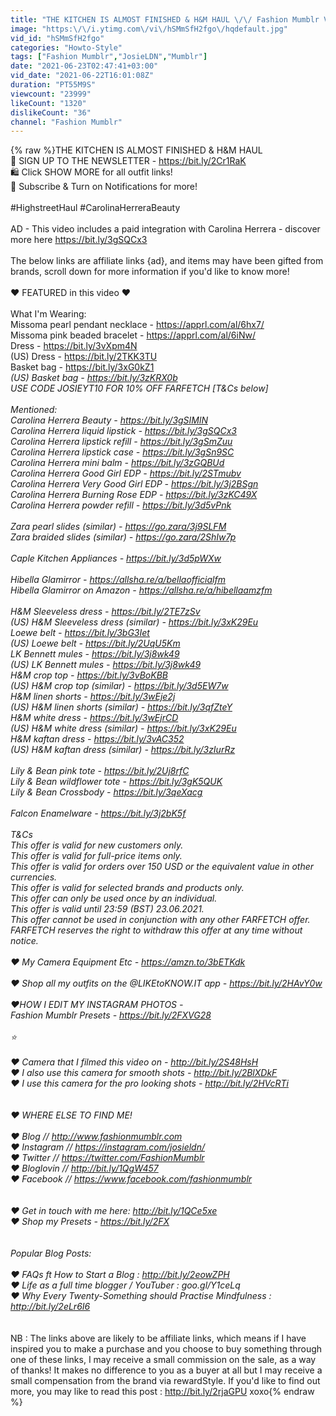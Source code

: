 ```yaml
---
title: "THE KITCHEN IS ALMOST FINISHED & H&M HAUL \/\/ Fashion Mumblr Vlogs"
image: "https:\/\/i.ytimg.com\/vi\/hSMmSfH2fgo\/hqdefault.jpg"
vid_id: "hSMmSfH2fgo"
categories: "Howto-Style"
tags: ["Fashion Mumblr","JosieLDN","Mumblr"]
date: "2021-06-23T02:47:41+03:00"
vid_date: "2021-06-22T16:01:08Z"
duration: "PT55M9S"
viewcount: "23999"
likeCount: "1320"
dislikeCount: "36"
channel: "Fashion Mumblr"
---
```

{% raw %}THE KITCHEN IS ALMOST FINISHED &amp; H&amp;M HAUL<br />💌  SIGN UP TO THE NEWSLETTER - <a rel="nofollow" target="blank" href="https://bit.ly/2Cr1RaK">https://bit.ly/2Cr1RaK</a><br />🛍️ Click SHOW MORE for all outfit links! <br />🎥  Subscribe &amp; Turn on Notifications for more!<br /><br />#HighstreetHaul #CarolinaHerreraBeauty<br /><br />AD - This video includes a paid integration with Carolina Herrera - discover more here <a rel="nofollow" target="blank" href="https://bit.ly/3gSQCx3">https://bit.ly/3gSQCx3</a><br /><br />The below links are affiliate links {ad}, and items may have been gifted from brands, scroll down for more information if you'd like to know more!<br /><br />❤  FEATURED in this video ❤<br /><br />What I'm Wearing:<br />Missoma pearl pendant necklace - <a rel="nofollow" target="blank" href="https://apprl.com/al/6hx7/">https://apprl.com/al/6hx7/</a><br />Missoma pink beaded bracelet - <a rel="nofollow" target="blank" href="https://apprl.com/al/6iNw/">https://apprl.com/al/6iNw/</a><br />Dress - <a rel="nofollow" target="blank" href="https://bit.ly/3vXpm4N">https://bit.ly/3vXpm4N</a><br />(US) Dress - <a rel="nofollow" target="blank" href="https://bit.ly/2TKK3TU">https://bit.ly/2TKK3TU</a><br />Basket bag - <a rel="nofollow" target="blank" href="https://bit.ly/3xG0kZ1">https://bit.ly/3xG0kZ1</a> *<br />(US) Basket bag - <a rel="nofollow" target="blank" href="https://bit.ly/3zKRX0b">https://bit.ly/3zKRX0b</a> *<br />* USE CODE JOSIEYT10 FOR 10% OFF FARFETCH [T&amp;Cs below]<br /><br />Mentioned:<br />Carolina Herrera Beauty - <a rel="nofollow" target="blank" href="https://bit.ly/3gSIMlN">https://bit.ly/3gSIMlN</a><br />Carolina Herrera liquid lipstick - <a rel="nofollow" target="blank" href="https://bit.ly/3gSQCx3">https://bit.ly/3gSQCx3</a><br />Carolina Herrera lipstick refill - <a rel="nofollow" target="blank" href="https://bit.ly/3gSmZuu">https://bit.ly/3gSmZuu</a><br />Carolina Herrera lipstick case - <a rel="nofollow" target="blank" href="https://bit.ly/3gSn9SC">https://bit.ly/3gSn9SC</a><br />Carolina Herrera mini balm - <a rel="nofollow" target="blank" href="https://bit.ly/3zGQBUd">https://bit.ly/3zGQBUd</a><br />Carolina Herrera Good Girl EDP - <a rel="nofollow" target="blank" href="https://bit.ly/2STmubv">https://bit.ly/2STmubv</a><br />Carolina Herrera Very Good Girl EDP - <a rel="nofollow" target="blank" href="https://bit.ly/3j2BSgn">https://bit.ly/3j2BSgn</a><br />Carolina Herrera Burning Rose EDP - <a rel="nofollow" target="blank" href="https://bit.ly/3zKC49X">https://bit.ly/3zKC49X</a><br />Carolina Herrera powder refill - <a rel="nofollow" target="blank" href="https://bit.ly/3d5vPnk">https://bit.ly/3d5vPnk</a><br /><br />Zara pearl slides (similar) - <a rel="nofollow" target="blank" href="https://go.zara/3j9SLFM">https://go.zara/3j9SLFM</a><br />Zara braided slides (similar) - <a rel="nofollow" target="blank" href="https://go.zara/2ShIw7p">https://go.zara/2ShIw7p</a><br /><br />Caple Kitchen Appliances - <a rel="nofollow" target="blank" href="https://bit.ly/3d5pWXw">https://bit.ly/3d5pWXw</a><br /><br />Hibella Glamirror - <a rel="nofollow" target="blank" href="https://allsha.re/a/bellaofficialfm">https://allsha.re/a/bellaofficialfm</a><br />Hibella Glamirror on Amazon - <a rel="nofollow" target="blank" href="https://allsha.re/a/hibellaamzfm">https://allsha.re/a/hibellaamzfm</a><br /><br />H&amp;M Sleeveless dress - <a rel="nofollow" target="blank" href="https://bit.ly/2TE7zSv">https://bit.ly/2TE7zSv</a><br />(US) H&amp;M Sleeveless dress (similar) - <a rel="nofollow" target="blank" href="https://bit.ly/3xK29Eu">https://bit.ly/3xK29Eu</a><br />Loewe belt - <a rel="nofollow" target="blank" href="https://bit.ly/3bG3Iet">https://bit.ly/3bG3Iet</a><br />(US) Loewe belt - <a rel="nofollow" target="blank" href="https://bit.ly/2UqU5Km">https://bit.ly/2UqU5Km</a><br />LK Bennett mules - <a rel="nofollow" target="blank" href="https://bit.ly/3j8wk49">https://bit.ly/3j8wk49</a><br />(US) LK Bennett mules - <a rel="nofollow" target="blank" href="https://bit.ly/3j8wk49">https://bit.ly/3j8wk49</a><br />H&amp;M crop top - <a rel="nofollow" target="blank" href="https://bit.ly/3vBoKBB">https://bit.ly/3vBoKBB</a><br />(US) H&amp;M crop top (similar) - <a rel="nofollow" target="blank" href="https://bit.ly/3d5EW7w">https://bit.ly/3d5EW7w</a><br />H&amp;M linen shorts - <a rel="nofollow" target="blank" href="https://bit.ly/3wEje2j">https://bit.ly/3wEje2j</a><br />(US) H&amp;M linen shorts (similar) - <a rel="nofollow" target="blank" href="https://bit.ly/3qfZteY">https://bit.ly/3qfZteY</a><br />H&amp;M white dress - <a rel="nofollow" target="blank" href="https://bit.ly/3wEjrCD">https://bit.ly/3wEjrCD</a><br />(US) H&amp;M white dress (similar) - <a rel="nofollow" target="blank" href="https://bit.ly/3xK29Eu">https://bit.ly/3xK29Eu</a><br />H&amp;M kaftan dress - <a rel="nofollow" target="blank" href="https://bit.ly/3vAC352">https://bit.ly/3vAC352</a><br />(US) H&amp;M kaftan dress (similar) - <a rel="nofollow" target="blank" href="https://bit.ly/3zIurRz">https://bit.ly/3zIurRz</a><br /><br />Lily &amp; Bean pink tote - <a rel="nofollow" target="blank" href="https://bit.ly/2Uj8rfC">https://bit.ly/2Uj8rfC</a><br />Lily &amp; Bean wildflower tote - <a rel="nofollow" target="blank" href="https://bit.ly/3gK5QUK">https://bit.ly/3gK5QUK</a><br />Lily &amp; Bean Crossbody - <a rel="nofollow" target="blank" href="https://bit.ly/3qeXacg">https://bit.ly/3qeXacg</a><br /><br />Falcon Enamelware - <a rel="nofollow" target="blank" href="https://bit.ly/3j2bK5f">https://bit.ly/3j2bK5f</a><br /><br />T&amp;Cs<br />This offer is valid for new customers only. <br />This offer is valid for full-price items only. <br />This offer is valid for orders over 150 USD or the equivalent value in other currencies. <br />This offer is valid for selected brands and products only.<br />This offer can only be used once by an individual.<br />This offer is valid until 23:59 (BST) 23.06.2021.<br />This offer cannot be used in conjunction with any other FARFETCH offer.<br />FARFETCH reserves the right to withdraw this offer at any time without notice.<br /><br />❤ My Camera Equipment Etc - <a rel="nofollow" target="blank" href="https://amzn.to/3bETKdk">https://amzn.to/3bETKdk</a><br /><br />❤ Shop all my outfits on the @LIKEtoKNOW.IT app - <a rel="nofollow" target="blank" href="https://bit.ly/2HAvY0w">https://bit.ly/2HAvY0w</a><br /><br />❤HOW I EDIT MY INSTAGRAM PHOTOS -<br />Fashion Mumblr Presets - <a rel="nofollow" target="blank" href="https://bit.ly/2FXVG28">https://bit.ly/2FXVG28</a><br /><br />⭐️<br /><br />❤  Camera that I filmed this video on -  <a rel="nofollow" target="blank" href="http://bit.ly/2S48HsH">http://bit.ly/2S48HsH</a><br />❤  I also use this camera for smooth shots - <a rel="nofollow" target="blank" href="http://bit.ly/2BlXDkF">http://bit.ly/2BlXDkF</a><br />❤  I use this camera for the *pro* looking shots - <a rel="nofollow" target="blank" href="http://bit.ly/2HVcRTi">http://bit.ly/2HVcRTi</a><br /><br /><br />❤ WHERE ELSE TO FIND ME!<br /><br />❤ Blog // <a rel="nofollow" target="blank" href="http://www.fashionmumblr.com">http://www.fashionmumblr.com</a><br />❤ Instagram // <a rel="nofollow" target="blank" href="https://instagram.com/josieldn/">https://instagram.com/josieldn/</a><br />❤ Twitter // <a rel="nofollow" target="blank" href="https://twitter.com/FashionMumblr">https://twitter.com/FashionMumblr</a><br />❤ Bloglovin // <a rel="nofollow" target="blank" href="http://bit.ly/1QgW457">http://bit.ly/1QgW457</a><br />❤ Facebook // <a rel="nofollow" target="blank" href="https://www.facebook.com/fashionmumblr">https://www.facebook.com/fashionmumblr</a><br /><br /><br />❤ Get in touch with me here: <a rel="nofollow" target="blank" href="http://bit.ly/1QCe5xe">http://bit.ly/1QCe5xe</a><br />❤ Shop my Presets - <a rel="nofollow" target="blank" href="https://bit.ly/2FX">https://bit.ly/2FX</a><br /><br /><br />Popular Blog Posts:<br /><br />❤ FAQs ft How to Start a Blog : <a rel="nofollow" target="blank" href="http://bit.ly/2eowZPH">http://bit.ly/2eowZPH</a><br />❤ Life as a full time blogger / YouTuber : goo.gl/Y1ceLq<br />❤ Why Every Twenty-Something should Practise Mindfulness : <a rel="nofollow" target="blank" href="http://bit.ly/2eLr6I6">http://bit.ly/2eLr6I6</a><br /><br /><br />* NB : The links above are likely to be affiliate links, which means if I have inspired you to make a purchase and you choose to buy something through one of these links, I may receive a small commission on the sale, as a way of thanks! It makes no difference to you as a buyer at all but I may receive a small compensation from the brand via rewardStyle. If you'd like to find out more, you may like to read this post : <a rel="nofollow" target="blank" href="http://bit.ly/2rjaGPU">http://bit.ly/2rjaGPU</a> xoxo{% endraw %}

